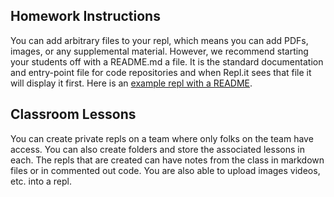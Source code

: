 ## Homework Instructions

You can add arbitrary files to your repl, which means you can add PDFs, images, or any supplemental material. However, we recommend starting your students off with a README.md a file. It is the standard documentation and entry-point file for code repositories and when Repl.it sees that file it will display it first. Here is an [example repl with a README](https://repl.it/@amasad/python-with-readme).

## Classroom Lessons

You can create private repls on a team where only folks on the team have access. You can also create folders and store the associated lessons in each. The repls that are created can have notes from the class in markdown files or in commented out code. You are also able to upload images videos, etc. into a repl.
